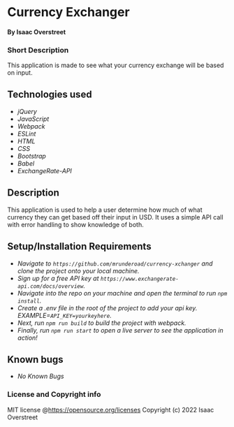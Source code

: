 # Currency Exchanger
#### By Isaac Overstreet

### Short Description
This application is made to see what your currency exchange will be based on input.

## Technologies used

* _jQuery_
* _JavaScript_
* _Webpack_
* _ESLint_
* _HTML_
* _CSS_
* _Bootstrap_
* _Babel_
* _ExchangeRate-API_

## Description
This application is used to help a user determine how much of what currency they can get based off their input in USD. It uses a simple API call with error handling to show knowledge of both. 

## Setup/Installation Requirements

* _Navigate to `https://github.com/mrunderoad/currency-xchanger` and clone the project onto your local machine._
* _Sign up for a free API key at `https://www.exchangerate-api.com/docs/overview`._
* _Navigate into the repo on your machine and open the terminal to run `npm install`._
* _Create a .env file in the root of the project to add your api key. EXAMPLE=`API_KEY=yourkeyhere`._
* _Next, run `npm run build` to build the project with webpack._
* _Finally, run `npm run start` to open a live server to see the application in action!_

## Known bugs

* _No Known Bugs_

### License and Copyright info

MIT license @https://opensource.org/licenses Copyright (c) 2022 Isaac Overstreet